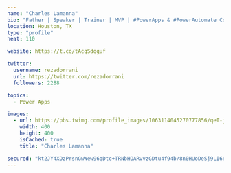 ```yaml
---
name: "Charles Lamanna"
bio: "Father | Speaker | Trainer | MVP | #PowerApps & #PowerAutomate Community Super User | YouTuber Right-pointing triangle http://youtube.com/c/rezadorrani | Learn - Share - Clockwise rightwards and leftwards open circle arrows"
location: Houston, TX
type: "profile"
heat: 110

website: https://t.co/tAcqSdqguf

twitter:
  username: rezadorrani
  url: https://twitter.com/rezadorrani
  followers: 2288

topics:
  - Power Apps

images:
  - url: https://pbs.twimg.com/profile_images/1063114045270777856/qeT-jpWr_400x400.jpg
    width: 400
    height: 400
    isCached: true
    title: "Charles Lamanna"

secured: "kt2JY4XOzPrsnGwWew96qDtc+TRNbHOARvvzGDtu4f94b/8n0HUoDeSj9LI6etnr8s/cz2zgOLIsFCaQK0alW2sm0w5UM+/UCpbBbjTSXYxZHIFUZMGakA2i28+G3rIK5Rx73HaCsOOwnVJ6YcIukbMA1jwmdbtGJi5XIr1JdzHCAOILEkVRYD0oAVM0ndYfSF59p1j3fd5fBZmA47vlKZLySZ44czPHVudR/ws3StjqG0vauNgYHLBqMD4eoNyyJMJbW1OQSPiaeeidxC+auvqCCEOAcwroTyyrX2HA/2/Sg1kjJHAjoNUf+PCVkLzeFVRB4goHjzz4UEfqJq26FcgkDHQY95I3+uh7+PqRAms7NaqeCbn7a0wO/yp5EEcszIUPsDlQDh1/w66tHd4+RVVz+bw+YLXnUtp56v/jvPg=;LdIkQJxJwugWN/cBYoaxOA=="
---
```


